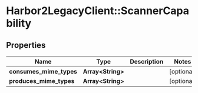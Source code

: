 # Harbor2LegacyClient::ScannerCapability

## Properties
Name | Type | Description | Notes
------------ | ------------- | ------------- | -------------
**consumes_mime_types** | **Array&lt;String&gt;** |  | [optional] 
**produces_mime_types** | **Array&lt;String&gt;** |  | [optional] 



